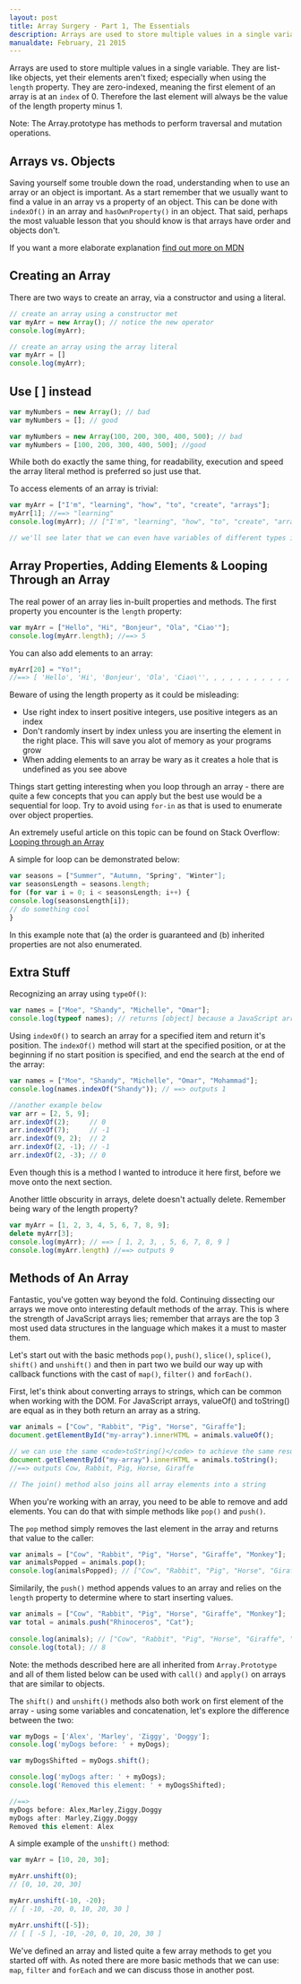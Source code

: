 ```yaml
---
layout: post
title: Array Surgery - Part 1, The Essentials
description: Arrays are used to store multiple values in a single variable. They are list-like objects, yet their elements aren't fixed; especially when using the `length` property.
manualdate: February, 21 2015
---
```


Arrays are used to store multiple values in a single variable. They are list-like objects, yet their elements aren't fixed; especially when using the <code>length</code> property. They are zero-indexed, meaning the first element of an array is at an <code>index</code> of 0. Therefore the last element will always be the value of the length property minus 1.

<div class = "note">Note: The Array.prototype has methods to perform traversal and mutation operations.</div>

## Arrays vs. Objects

Saving yourself some trouble down the road, understanding when to use an array or an object is important. As a start remember that we usually want to find a value in an array vs a property of an object. This can be done with <code>indexOf()</code> in an array and <code>hasOwnProperty()</code> in an object. That said, perhaps the most valuable lesson that you should know is that arrays have order and objects don't. 

If you want a more elaborate explanation [find out more on MDN](https://developer.mozilla.org/en-US/docs/Web/JavaScript/Reference/Global_Objects/Array)

## Creating an Array
There are two ways to create an array, via a constructor and using a literal. 

```javascript
// create an array using a constructor met
var myArr = new Array(); // notice the new operator
console.log(myArr);

// create an array using the array literal
var myArr = []
console.log(myArr);
```

## Use [ ] instead

```javascript
var myNumbers = new Array(); // bad
var myNumbers = []; // good

var myNumbers = new Array(100, 200, 300, 400, 500); // bad
var myNumbers = [100, 200, 300, 400, 500]; //good
```

While both do exactly the same thing, for readability, execution and speed the array literal method is preferred so just use that.

To access elements of an array is trivial:

```javascript
var myArr = ["I'm", "learning", "how", "to", "create", "arrays"];
myArr[1]; //==> "learning"
console.log(myArr); // ["I'm", "learning", "how", "to", "create", "arrays"]

// we'll see later that we can even have variables of different types in an array!
```
## Array Properties, Adding Elements & Looping Through an Array

The real power of an array lies in-built properties and methods. The first property you encounter is the <code>length</code> property:

```javascript
var myArr = ["Hello", "Hi", "Bonjeur", "Ola", "Ciao'"];
console.log(myArr.length); //==> 5
```

You can also add elements to an array:

```javascript
myArr[20] = "Yo!"; 
//==> [ 'Hello', 'Hi', 'Bonjeur', 'Ola', 'Ciao\'', , , , , , , , , , , , , , , , 'Yo!' ]
```

Beware of using the length property as it could be misleading:

* Use right index to insert positive integers, use positive integers as an index
* Don't randomly insert by index unless you are inserting the element in the right place. This will save you alot of memory as your programs grow
* When adding elements to an array be wary as it creates a hole that is undefined as you see above 

Things start getting interesting when you loop through an array - there are quite a few concepts that you can apply but the best use would be a sequential for loop. Try to avoid using <code>for-in</code> as that is used to enumerate over object properties. 

An extremely useful article on this topic can be found on Stack Overflow: [Looping through an Array](http://stackoverflow.com/questions/3010840/loop-through-array-in-javascript)

A simple for loop can be demonstrated below:

```javascript
var seasons = ["Summer", "Autumn, "Spring", "Winter"];
var seasonsLength = seasons.length;
for (for var i = 0; i < seasonsLength; i++) {
console.log(seasonsLength[i]);
// do something cool
}
```
In this example note that (a) the order is guaranteed and (b) inherited properties are not also enumerated.

## Extra Stuff

Recognizing an array using <code>typeOf()</code>:

```javascript
var names = ["Moe", "Shandy", "Michelle", "Omar"];
console.log(typeof names); // returns [object] because a JavaScript array is an object
```

Using <code>indexOf()</code> to search an array for a specified item and return it's position. The <code>indexOf()</code> method will start at the specified position, or at the beginning if no start position is specified, and end the search at the end of the array:

```javascript
var names = ["Moe", "Shandy", "Michelle", "Omar", "Mohammad"];
console.log(names.indexOf("Shandy")); // ==> outputs 1

//another example below
var arr = [2, 5, 9];
arr.indexOf(2);     // 0
arr.indexOf(7);     // -1
arr.indexOf(9, 2);  // 2
arr.indexOf(2, -1); // -1
arr.indexOf(2, -3); // 0
```
Even though this is a method I wanted to introduce it here first, before we move onto the next section.

Another little obscurity in arrays, delete doesn't actually delete. Remember being wary of the length property?

```javascript
var myArr = [1, 2, 3, 4, 5, 6, 7, 8, 9];
delete myArr[3];
console.log(myArr); // ==> [ 1, 2, 3, , 5, 6, 7, 8, 9 ]
console.log(myArr.length) //==> outputs 9
```

## Methods of An Array

Fantastic, you've gotten way beyond the fold. Continuing dissecting our arrays we move onto interesting default methods of the array. This is where the strength of JavaScript arrays lies; remember that arrays are the top 3 most used data structures in the language which makes it a must to master them.

Let's start out with the basic methods <code>pop()</code>, <code>push()</code>, <code>slice()</code>, <code>splice()</code>, <code>shift()</code> and <code>unshift()</code> and then in part two we build our way up with callback functions with the cast of <code>map()</code>, <code>filter()</code> and <code>forEach()</code>.

First, let's think about converting arrays to strings, which can be common when working with the DOM. For JavaScript arrays, valueOf() and toString() are equal as in they both return an array as a string.

```javascript
var animals = ["Cow", "Rabbit", "Pig", "Horse", "Giraffe"];
document.getElementById("my-array").innerHTML = animals.valueOf();

// we can use the same <code>toString()</code> to achieve the same results.
document.getElementById("my-array").innerHTML = animals.toString();
//==> outputs Cow, Rabbit, Pig, Horse, Giraffe

// The join() method also joins all array elements into a string
```

When you're working with an array, you need to be able to remove and add elements. You can do that with simple methods like <code>pop()</code> and <code>push()</code>. 

The <code>pop</code> method simply removes the last element in the array and returns that value to the caller:

```javascript
var animals = ["Cow", "Rabbit", "Pig", "Horse", "Giraffe", "Monkey"];
var animalsPopped = animals.pop();
console.log(animalsPopped); // ["Cow", "Rabbit", "Pig", "Horse", "Giraffe"];
```

Similarily, the <code>push()</code> method appends values to an array and relies on the <code>length</code> property to determine where to start inserting values.

```javascript
var animals = ["Cow", "Rabbit", "Pig", "Horse", "Giraffe", "Monkey"];
var total = animals.push("Rhinoceros", "Cat");
  
console.log(animals); // ["Cow", "Rabbit", "Pig", "Horse", "Giraffe", "Monkey"]
console.log(total); // 8
```
<div class="note">Note: the methods described here are all inherited from <code>Array.Prototype</code> and all of them listed below can be used with <code>call()</code> and <code>apply()</code> on arrays that are similar to objects.</div>

The <code>shift()</code> and <code>unshift()</code> methods also both work on first element of the array - using some variables and concatenation, let's explore the difference between the two:
 
```javascript
var myDogs = ['Alex', 'Marley', 'Ziggy', 'Doggy'];
console.log('myDogs before: ' + myDogs);

var myDogsShifted = myDogs.shift();

console.log('myDogs after: ' + myDogs);
console.log('Removed this element: ' + myDogsShifted);

//==> 
myDogs before: Alex,Marley,Ziggy,Doggy
myDogs after: Marley,Ziggy,Doggy
Removed this element: Alex
```

A simple example of the <code>unshift()</code> method:

```javascript
var myArr = [10, 20, 30];

myArr.unshift(0); 
// [0, 10, 20, 30]

myArr.unshift(-10, -20);
// [ -10, -20, 0, 10, 20, 30 ]

myArr.unshift([-5]);
// [ [ -5 ], -10, -20, 0, 10, 20, 30 ]
```

We've defined an array and listed quite a few array methods to get you started off with. As noted there are more basic methods that we can use: <code>map</code>, <code>filter</code> and <code>forEach</code> and we can discuss those in another post. 



 
 
